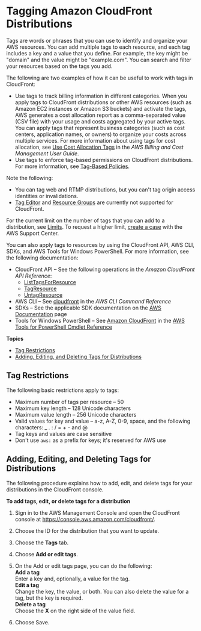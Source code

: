 # Tagging Amazon CloudFront Distributions<a name="tagging"></a>

Tags are words or phrases that you can use to identify and organize your AWS resources\. You can add multiple tags to each resource, and each tag includes a key and a value that you define\. For example, the key might be "domain" and the value might be "example\.com"\. You can search and filter your resources based on the tags you add\. 

The following are two examples of how it can be useful to work with tags in CloudFront: 
+ Use tags to track billing information in different categories\. When you apply tags to CloudFront distributions or other AWS resources \(such as Amazon EC2 instances or Amazon S3 buckets\) and activate the tags, AWS generates a cost allocation report as a comma\-separated value \(CSV file\) with your usage and costs aggregated by your active tags\. You can apply tags that represent business categories \(such as cost centers, application names, or owners\) to organize your costs across multiple services\. For more information about using tags for cost allocation, see [Use Cost Allocation Tags](https://docs.aws.amazon.com/awsaccountbilling/latest/aboutv2/cost-alloc-tags.html) in the *AWS Billing and Cost Management User Guide*\.
+ Use tags to enforce tag\-based permissions on CloudFront distributions\. For more information, see [ Tag\-Based Policies](access-control-overview.md#access-control-manage-access-intro-tag-policies)\.

Note the following:
+ You can tag web and RTMP distributions, but you can't tag origin access identities or invalidations\.
+ [Tag Editor](https://docs.aws.amazon.com/ARG/latest/userguide/tag-editor.html) and [Resource Groups](https://docs.aws.amazon.com/ARG/latest/userguide/welcome.html) are currently not supported for CloudFront\. 

For the current limit on the number of tags that you can add to a distribution, see [Limits](cloudfront-limits.md)\. To request a higher limit, [create a case](https://console.aws.amazon.com/support/home#/case/create?issueType=service-limit-increase&limitType=service-code-cloudfront-distributions) with the AWS Support Center\.

You can also apply tags to resources by using the CloudFront API, AWS CLI, SDKs, and AWS Tools for Windows PowerShell\. For more information, see the following documentation:
+ CloudFront API – See the following operations in the *Amazon CloudFront API Reference*:
  + [ListTagsForResource](https://docs.aws.amazon.com/cloudfront/latest/APIReference/API_ListTagsForResource.html) 
  + [TagResource](https://docs.aws.amazon.com/cloudfront/latest/APIReference/API_TagResource.html) 
  + [UntagResource](https://docs.aws.amazon.com/cloudfront/latest/APIReference/API_UntagResource.html) 
+ AWS CLI – See [cloudfront](https://docs.aws.amazon.com/cli/latest/reference/cloudfront/index.html) in the *AWS CLI Command Reference*
+ SDKs – See the applicable SDK documentation on the [AWS Documentation](https://docs.aws.amazon.com/) page
+ Tools for Windows PowerShell – See [Amazon CloudFront](https://docs.aws.amazon.com/powershell/latest/reference/items/Amazon_CloudFront_cmdlets.html) in the [AWS Tools for PowerShell Cmdlet Reference](https://docs.aws.amazon.com/powershell/latest/reference/)

**Topics**
+ [Tag Restrictions](#tagging-restrictions)
+ [Adding, Editing, and Deleting Tags for Distributions](#tagging-add-edit-delete)

## Tag Restrictions<a name="tagging-restrictions"></a>

The following basic restrictions apply to tags:
+ Maximum number of tags per resource – 50
+ Maximum key length – 128 Unicode characters
+ Maximum value length – 256 Unicode characters
+ Valid values for key and value – a\-z, A\-Z, 0\-9, space, and the following characters: \_ \. : / = \+ \- and @
+ Tag keys and values are case sensitive
+ Don't use `aws:` as a prefix for keys; it's reserved for AWS use

## Adding, Editing, and Deleting Tags for Distributions<a name="tagging-add-edit-delete"></a>

The following procedure explains how to add, edit, and delete tags for your distributions in the CloudFront console\.<a name="tagging-add-edit-delete-procedure"></a>

**To add tags, edit, or delete tags for a distribution**

1. Sign in to the AWS Management Console and open the CloudFront console at [https://console\.aws\.amazon\.com/cloudfront/](https://console.aws.amazon.com/cloudfront/)\.

1. Choose the ID for the distribution that you want to update\.

1. Choose the **Tags** tab\.

1. Choose **Add or edit tags**\.

1. On the Add or edit tags page, you can do the following:  
**Add a tag**  
Enter a key and, optionally, a value for the tag\.  
**Edit a tag**  
Change the key, the value, or both\. You can also delete the value for a tag, but the key is required\.  
**Delete a tag**  
Choose the **X** on the right side of the value field\.

1. Choose Save\.